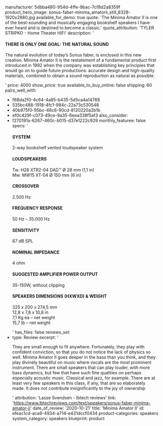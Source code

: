 manufacturer: 5dbba480-954d-4ffe-9bac-7cf8d2a8359f
product_hero_image: sonus-faber-minima_amatorii_still_8328-1920x2880.jpg
available_for_demo: true
quote: 'The Minima Amator II is one of the best-sounding and musically engaging bookshelf speakers I have ever heard and is destined to become a classic.'
quote_attribution: 'TYLER STRIPKO - Home Theater HiFi'
description: '<h4>THERE IS ONLY ONE GOAL: THE NATURAL SOUND</h4><p>The natural evolution of today’s Sonus faber, is enclosed in this new creation. Minima Amator II is the restatement of a fundamental product first introduced in 1992 when the company was establishing key principles that would go on to guide future productions: accurate design and high-quality materials, combined to obtain a sound reproduction as natural as possible.</p>'
price: 4000
show_price: true
available_to_buy_online: false
shipping: 60
pairs_well_with:
  - f68da2f0-4c64-4a85-b435-5d5ca4a14768
  - 535bc488-1918-4fc1-984c-22a73c530548
  - 40b975f0-95bc-48c6-90cd-8120220a2b1b
  - ef0c429f-c073-49ce-9a35-6eea338f5af3
also_consider:
  - f270191a-6267-460c-b015-d37e1222c929
monthly_featuree: false
specs: '<h4>SYSTEM</h4><p>2-way bookshelf vented loudspeaker system</p><h4>LOUDSPEAKERS</h4><p>Tw: H28 XTR2-04 DAD™ Ø 28 mm (1,1 in)<br>Mw: MW15 XT-04 Ø 150 mm (6 in)</p><h4>CROSSOVER</h4><p>2.500 Hz</p><h4>FREQUENCY RESPONSE</h4><p>50 Hz – 35.000 Hz</p><h4>SENSITIVITY</h4><p>87 dB SPL</p><h4>NOMINAL IMPEDANCE</h4><p>4 ohm</p><h4>SUGGESTED AMPLIFIER POWER OUTPUT</h4><p>35-150W, without clipping</p><h4>SPEAKERS DIMENSIONS (HXWXD) &amp; WEIGHT</h4><p>325 x 200 x 274,5 mm<br>12,8 x 7,8 x 10,8 in<br>7,1 Kg ea – net weight<br>15,7 lb – net weight</p>'
has_files: false
reivews_set:
  -
    type: Review
    excerpt: '<p>They are small enough to fit anywhere. Fortunately, they play with confident conviction, so that you do not notice the lack of physics so well. Minima Amator II goes deeper in the bass than you think, and they play divinely beautiful on music where vocals are the most prominent instrument. There are small speakers that can play louder, with more bass dynamics, but few that have such fine qualities on perhaps especially acoustic music. Classical and jazz, for example. There are at least very few speakers in this class, if any, that are so elaborately made. It does not contribute insignificantly to the joy of ownership</p>'
    attribution: 'Lasse Svendsen - Ibtech reviews'
    link: 'https://www.lbtechreviews.com/test/speakers/sonus-faber-minima-amator-ii'
    date_of_review: '2020-10-21'
title: 'Minima Amator II'
id: efeac1cd-aca9-4934-a714-e431dccf0434
product-categories: speakers
system_category: speakers
blueprint: product
